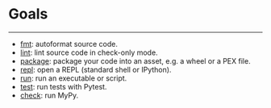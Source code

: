 # Goals

---

- [fmt](python-fmt-goal.md): autoformat source code.
- [lint](python-lint-goal.md): lint source code in check-only mode.
- [package](python-package-goal.md): package your code into an asset, e.g. a wheel or a PEX file.
- [repl](python-repl-goal.md): open a REPL (standard shell or IPython).
- [run](python-run-goal.md): run an executable or script.
- [test](python-test-goal.md): run tests with Pytest.
- [check](python-check-goal.md): run MyPy.

